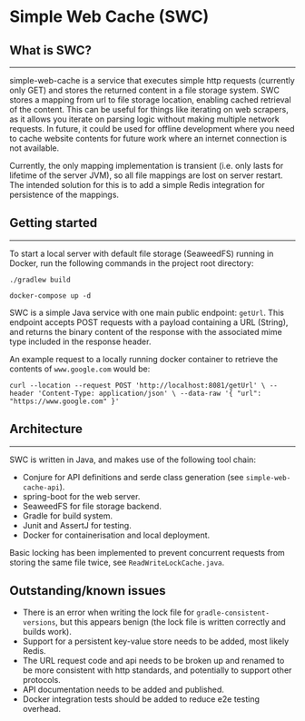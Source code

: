 # Simple Web Cache (SWC)

## What is SWC?
___

simple-web-cache is a service that executes simple http requests (currently only GET) and stores the returned content in a file storage system. SWC stores a mapping from url to file storage location, enabling cached retrieval of the content. This can be useful for things like iterating on web scrapers, as it allows you iterate on parsing logic without making multiple network requests. In future, it could be used for offline development where you need to cache website contents for future work where an internet connection is not available.

Currently, the only mapping implementation is transient (i.e. only lasts for lifetime of the server JVM), so all file mappings are lost on server restart. The intended solution for this is to add a simple Redis integration for persistence of the mappings. 

## Getting started
___

To start a local server with default file storage (SeaweedFS) running in Docker, run the following commands in the project root directory:

`./gradlew build`

`docker-compose up -d`

SWC is a simple Java service with one main public endpoint: `getUrl`. This endpoint accepts POST requests with a payload containing a URL (String), and returns the binary content of the response with the associated mime type included in the response header.

An example request to a locally running docker container to retrieve the contents of `www.google.com` would be:

`curl --location --request POST 'http://localhost:8081/getUrl' \
--header 'Content-Type: application/json' \
--data-raw '{
"url": "https://www.google.com"
}'`

## Architecture
___

SWC is written in Java, and makes use of the following tool chain:
- Conjure for API definitions and serde class generation (see `simple-web-cache-api`).
- spring-boot for the web server.
- SeaweedFS for file storage backend.
- Gradle for build system.
- Junit and AssertJ for testing.
- Docker for containerisation and local deployment.

Basic locking has been implemented to prevent concurrent requests from storing the same file twice, see `ReadWriteLockCache.java`.

## Outstanding/known issues

- There is an error when writing the lock file for `gradle-consistent-versions`, but this appears benign (the lock file is written correctly and builds work).
- Support for a persistent key-value store needs to be added, most likely Redis.
- The URL request code and api needs to be broken up and renamed to be more consistent with http standards, and potentially to support other protocols.
- API documentation needs to be added and published.
- Docker integration tests should be added to reduce e2e testing overhead.

